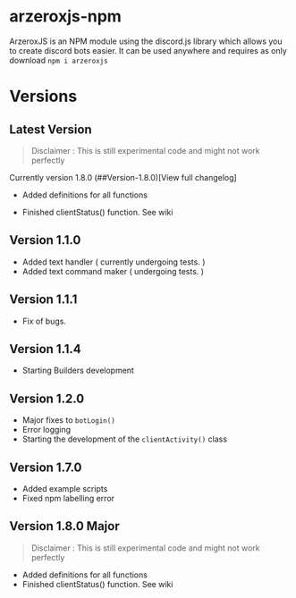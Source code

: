 # arzeroxjs-npm

ArzeroxJS is an NPM module using the discord.js library which allows you to create discord bots easier. It can be used anywhere and requires as only download `npm i arzeroxjs`
# Versions 

## Latest Version

> Disclaimer : This is still experimental code and might not work perfectly

Currently version 1.8.0
(##Version-1.8.0)[View full changelog]
- Added definitions for all functions

- Finished clientStatus() function. See wiki

## Version 1.1.0

- Added text handler ( currently undergoing tests. )
- Added text command maker ( undergoing tests. )

## Version 1.1.1

- Fix of bugs.

## Version 1.1.4

- Starting Builders development

## Version 1.2.0

- Major fixes to `botLogin()`
- Error logging
- Starting the development of the `clientActivity()` class

## Version 1.7.0

- Added example scripts
- Fixed npm labelling error

## Version 1.8.0 Major

> Disclaimer : This is still experimental code and might not work perfectly

- Added definitions for all functions
- Finished clientStatus() function. See wiki
